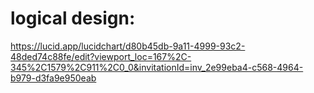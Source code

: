 # logical design:
 https://lucid.app/lucidchart/d80b45db-9a11-4999-93c2-48ded74c88fe/edit?viewport_loc=167%2C-345%2C1579%2C911%2C0_0&invitationId=inv_2e99eba4-c568-4964-b979-d3fa9e950eab
